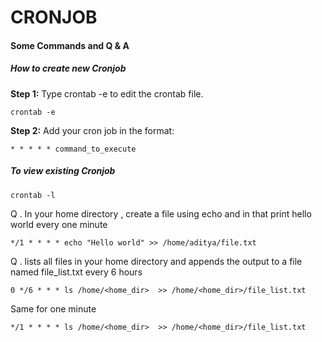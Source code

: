 # CRONJOB

#### Some Commands and Q & A

##### How to create new Cronjob

**Step 1:** Type crontab -e to edit the crontab file.

```
crontab -e
```

**Step 2:** Add your cron job in the format:

```
* * * * * command_to_execute
```

##### To view existing Cronjob

```
crontab -l
```

Q . In your home directory , create a file using echo and in that print hello world every one minute

```
*/1 * * * * echo "Hello world" >> /home/aditya/file.txt
```

Q . lists all files in your home directory and appends the output to a file named file_list.txt every 6 hours

```
0 */6 * * * ls /home/<home_dir>  >> /home/<home_dir>/file_list.txt
```

Same for one minute

```
*/1 * * * * ls /home/<home_dir>  >> /home/<home_dir>/file_list.txt
```


